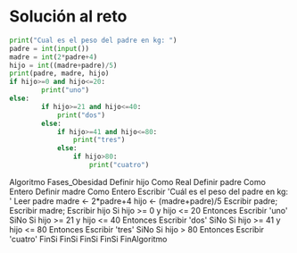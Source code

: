 

# Solución al reto


```python
print("Cual es el peso del padre en kg: ")
padre = int(input())
madre = int(2*padre+4)
hijo = int((madre+padre)/5)
print(padre, madre, hijo)
if hijo>=0 and hijo<=20:
		print("uno")
else:
		if hijo>=21 and hijo<=40:
			print("dos")
		else:
			if hijo>=41 and hijo<=80:
				print("tres")
			else:
				if hijo>80:
					print("cuatro")
```



Algoritmo Fases_Obesidad
	Definir hijo Como Real
	Definir padre Como Entero
	Definir madre Como Entero
	Escribir 'Cuál es el peso del padre en kg: '
	Leer padre
	madre <- 2*padre+4
	hijo <- (madre+padre)/5
	Escribir padre; Escribir madre; Escribir hijo
	Si hijo >= 0 y hijo <= 20 Entonces
		Escribir 'uno'
	SiNo 
		Si hijo >= 21 y hijo <= 40 Entonces
			Escribir 'dos'
		SiNo 
			Si hijo >= 41 y hijo <= 80 Entonces
				Escribir 'tres'
			SiNo 
				Si hijo > 80 Entonces
					Escribir 'cuatro'
				FinSi
			FinSi
		FinSi
	FinSi
FinAlgoritmo